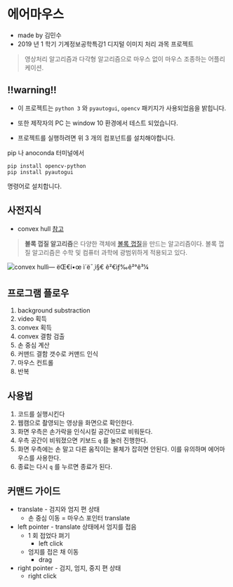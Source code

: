 # 에어마우스
* made by 김민수
* 2019 년 1 학기 기계정보공학특강1 디지털 이미지 처리 과목 프로젝트
>영상처리 알고리즘과 다각형 알고리즘으로 마우스 없이 마우스 조종하는 어플리케이션.

##  !!warning!!

* 이 프로젝트는 `python 3` 와 `pyautogui`, `opencv` 패키지가 사용되었음을 밝힙니다.
* 또한 제작자의 PC 는 window 10 환경에서 테스트 되었습니다. 

* 프로젝트를 실행하려면 위 3 개의 컴포넌트를 설치해야합니다.

pip 나 anoconda 터미널에서

    pip install opencv-python
    pip install pyautogui

명령어로 설치합니다.

## 사전지식
* convex hull [참고](https://ko.wikipedia.org/wiki/%EB%B3%BC%EB%A1%9D_%EA%BB%8D%EC%A7%88_%EC%95%8C%EA%B3%A0%EB%A6%AC%EC%A6%98)
> **볼록 껍질 알고리즘**은 다양한 객체에  [볼록 껍질](https://ko.wikipedia.org/wiki/%EB%B3%BC%EB%A1%9D_%ED%8F%90%ED%8F%AC "볼록 폐포")을 만드는 알고리즘이다. 볼록 껍질 알고리즘은 수학 및 컴퓨터 과학에 광범위하게 적용되고 있다.

![convex hullì— ëŒ€í•œ ì´ë¯¸ì§€ ê²€ìƒ‰ê²°ê³¼](https://miro.medium.com/max/1354/1*F4IUmOJbbLMJiTgHxpoc7Q.png)

## 프로그램 플로우
1. background substraction
2. video 획득
3. convex 획득
4. convex 결함 검출
5. 손 중심 계산
6. 커맨드 결함 갯수로 커맨드 인식
7. 마우스 컨트롤
8. 반복

## 사용법
1. 코드를 실행시킨다
2. 웹캠으로 촬영되는 영상을 화면으로 확인한다.
3. 화면 우측은 손가락을 인식시킬 공간이므로 비워둔다.
4. 우측 공간이 비워졌으면 키보드 `q` 를 눌러 진행한다.
5. 화면 우측에는 손 말고 다른 움직이는 물체가 잡히면 안된다. 이를 유의하며 에어마우스를 사용한다.
6. 종료는 다시 `q` 를 누르면 종료가 된다.

## 커맨드 가이드
* translate - 검지와 엄지 편 상태
	* 손 중심 이동 = 마우스 포인터 translate
* left pointer - translate 상태에서 엄지를 접음
	* 1 회 접었다 펴기
		* left click
	* 엄지를 접은 채 이동
		* drag
* right pointer - 검지, 엄지, 중지 편 상태
	* right click
